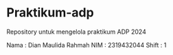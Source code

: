 # Praktikum-adp
Repository untuk mengelola praktikum ADP 2024

Nama : Dian Maulida Rahmah
NIM : 2319432044
Shift : 1
